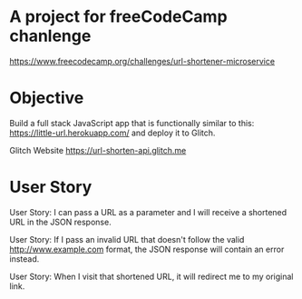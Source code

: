 # A project for freeCodeCamp chanlenge
https://www.freecodecamp.org/challenges/url-shortener-microservice

# Objective
Build a full stack JavaScript app that is functionally similar to this: https://little-url.herokuapp.com/ and deploy it to Glitch.


Glitch Website https://url-shorten-api.glitch.me

# User Story

User Story: I can pass a URL as a parameter and I will receive a shortened URL in the JSON response.

User Story: If I pass an invalid URL that doesn't follow the valid http://www.example.com format, the JSON response will contain an error instead.

User Story: When I visit that shortened URL, it will redirect me to my original link.

